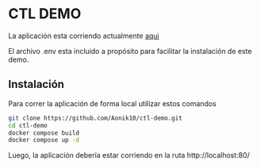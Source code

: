 # CTL DEMO

La aplicación esta corriendo actualmente [aqui](http://ctl-demo.emipellegrino.com/#/login)

El archivo .env esta incluido a propósito para facilitar la instalación de este demo.

## Instalación

Para correr la aplicación de forma local utilizar estos comandos

```bash
git clone https://github.com/Aonik10/ctl-demo.git
cd ctl-demo
docker compose build
docker compose up -d
```

Luego, la aplicación debería estar corriendo en la ruta http://localhost:80/
